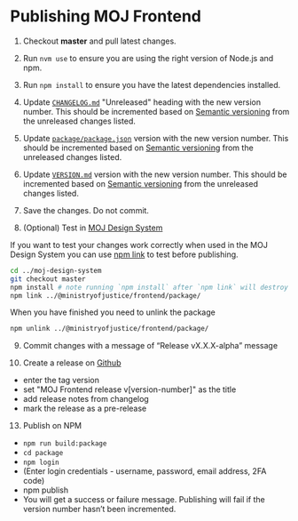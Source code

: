 # Publishing MOJ Frontend

1. Checkout **master** and pull latest changes.

2. Run `nvm use` to ensure you are using the right version of Node.js and npm.

3. Run `npm install` to ensure you have the latest dependencies installed.

4. Update [`CHANGELOG.md`](../../CHANGELOG.md) "Unreleased" heading with the new version number.
   This should be incremented based on [Semantic versioning](https://semver.org/) from the unreleased changes listed.

5. Update [`package/package.json`](../../package/package.json) version with the new version number.
This should be incremented based on [Semantic versioning](https://semver.org/) from the unreleased changes listed.

6. Update [`VERSION.md`](../../VERSION.md) version with the new version number.
This should be incremented based on [Semantic versioning](https://semver.org/) from the unreleased changes listed.

7. Save the changes. Do not commit.

8. (Optional) Test in [MOJ Design System](git@github.com:ministryofjustice/moj-design-system.git)

  If you want to test your changes work correctly when used in the MOJ Design System you can use [npm link](https://docs.npmjs.com/cli/link) to test before publishing.

  ```bash
  cd ../moj-design-system
  git checkout master
  npm install # note running `npm install` after `npm link` will destroy the link.
  npm link ../@ministryofjustice/frontend/package/
  ```

  When you have finished you need to unlink the package

  ```bash
  npm unlink ../@ministryofjustice/frontend/package/
  ```

9. Commit changes with a message of “Release vX.X.X-alpha” message

12. Create a release on [Github](https://github.com/ministryofjustice/moj-frontend/releases/new)
  - enter the tag version
  - set "MOJ Frontend release v[version-number]" as the title
  - add release notes from changelog
  - mark the release as a pre-release

13. Publish on NPM

- `npm run build:package`
- `cd package`
- `npm login`
- (Enter login credentials - username, password, email address, 2FA code)
- npm publish
- You will get a success or failure message. Publishing will fail if the version number hasn’t been incremented.
